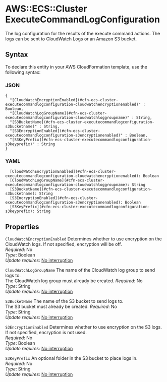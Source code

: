 # AWS::ECS::Cluster ExecuteCommandLogConfiguration<a name="aws-properties-ecs-cluster-executecommandlogconfiguration"></a>

The log configuration for the results of the execute command actions\. The logs can be sent to CloudWatch Logs or an Amazon S3 bucket\.

## Syntax<a name="aws-properties-ecs-cluster-executecommandlogconfiguration-syntax"></a>

To declare this entity in your AWS CloudFormation template, use the following syntax:

### JSON<a name="aws-properties-ecs-cluster-executecommandlogconfiguration-syntax.json"></a>

```
{
  "[CloudWatchEncryptionEnabled](#cfn-ecs-cluster-executecommandlogconfiguration-cloudwatchencryptionenabled)" : Boolean,
  "[CloudWatchLogGroupName](#cfn-ecs-cluster-executecommandlogconfiguration-cloudwatchloggroupname)" : String,
  "[S3BucketName](#cfn-ecs-cluster-executecommandlogconfiguration-s3bucketname)" : String,
  "[S3EncryptionEnabled](#cfn-ecs-cluster-executecommandlogconfiguration-s3encryptionenabled)" : Boolean,
  "[S3KeyPrefix](#cfn-ecs-cluster-executecommandlogconfiguration-s3keyprefix)" : String
}
```

### YAML<a name="aws-properties-ecs-cluster-executecommandlogconfiguration-syntax.yaml"></a>

```
  [CloudWatchEncryptionEnabled](#cfn-ecs-cluster-executecommandlogconfiguration-cloudwatchencryptionenabled): Boolean
  [CloudWatchLogGroupName](#cfn-ecs-cluster-executecommandlogconfiguration-cloudwatchloggroupname): String
  [S3BucketName](#cfn-ecs-cluster-executecommandlogconfiguration-s3bucketname): String
  [S3EncryptionEnabled](#cfn-ecs-cluster-executecommandlogconfiguration-s3encryptionenabled): Boolean
  [S3KeyPrefix](#cfn-ecs-cluster-executecommandlogconfiguration-s3keyprefix): String
```

## Properties<a name="aws-properties-ecs-cluster-executecommandlogconfiguration-properties"></a>

`CloudWatchEncryptionEnabled` <a name="cfn-ecs-cluster-executecommandlogconfiguration-cloudwatchencryptionenabled"></a>
Determines whether to use encryption on the CloudWatch logs\. If not specified, encryption will be off\.  
_Required_: No  
_Type_: Boolean  
_Update requires_: [No interruption](https://docs.aws.amazon.com/AWSCloudFormation/latest/UserGuide/using-cfn-updating-stacks-update-behaviors.html#update-no-interrupt)

`CloudWatchLogGroupName` <a name="cfn-ecs-cluster-executecommandlogconfiguration-cloudwatchloggroupname"></a>
The name of the CloudWatch log group to send logs to\.  
The CloudWatch log group must already be created\.
_Required_: No  
_Type_: String  
_Update requires_: [No interruption](https://docs.aws.amazon.com/AWSCloudFormation/latest/UserGuide/using-cfn-updating-stacks-update-behaviors.html#update-no-interrupt)

`S3BucketName` <a name="cfn-ecs-cluster-executecommandlogconfiguration-s3bucketname"></a>
The name of the S3 bucket to send logs to\.  
The S3 bucket must already be created\.
_Required_: No  
_Type_: String  
_Update requires_: [No interruption](https://docs.aws.amazon.com/AWSCloudFormation/latest/UserGuide/using-cfn-updating-stacks-update-behaviors.html#update-no-interrupt)

`S3EncryptionEnabled` <a name="cfn-ecs-cluster-executecommandlogconfiguration-s3encryptionenabled"></a>
Determines whether to use encryption on the S3 logs\. If not specified, encryption is not used\.  
_Required_: No  
_Type_: Boolean  
_Update requires_: [No interruption](https://docs.aws.amazon.com/AWSCloudFormation/latest/UserGuide/using-cfn-updating-stacks-update-behaviors.html#update-no-interrupt)

`S3KeyPrefix` <a name="cfn-ecs-cluster-executecommandlogconfiguration-s3keyprefix"></a>
An optional folder in the S3 bucket to place logs in\.  
_Required_: No  
_Type_: String  
_Update requires_: [No interruption](https://docs.aws.amazon.com/AWSCloudFormation/latest/UserGuide/using-cfn-updating-stacks-update-behaviors.html#update-no-interrupt)
